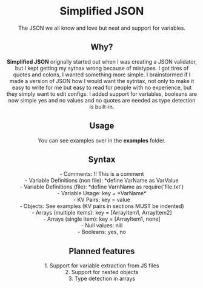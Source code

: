<h1 align="center">Simplified JSON</h1>
<p align="center">The JSON we all know and love but neat and support for variables.</p>

<h2 align ="center">Why?</h2>
<p align="center"><b>Simplified JSON</b> orignally started out when I was creating a JSON validator, but I kept getting my sytnax wrong because of mistypes. I
got tires of quotes and colons, I wanted something more simple. I brainstormed if I made a version of JSON how I would want the sytntax, not only to make it 
easy to write for me but easy to read for people with no experience, but they simply want to edit configs. I added support for variables, booleans are now simple
yes and no values and no quotes are needed as type detection is built-in.</p>

<h2 align="center">Usage</h2>
<p align="center">You can see examples over in the <b>examples</b> folder.</p>

<h2 align="center">Syntax</h2>
<p align="center">
  - Comments: !! This is a comment <br>
  - Variable Definitions (non file): *define VarName as VarValue <br>
  - Variable Definitions (file): *define VarnName as require('file.txt') <br>
  - Variable Usage: key = *VarName* <br>
  - KV Pairs: key = value <br>
  - Objects: See examples (KV pairs in sections MUST be indented) <br>
  - Arrays (multiple items): key = [ArrayItem1, ArrayItem2] <br>
  - Arrays (single item): key = [ArrayItem1, none] <br>
  - Null values: nill <br>
  - Booleans: yes, no <br>
</p>

<h2 align="center">Planned features</h2>
<p align="center">
  1. Support for variable extraction from JS files <br>
  2. Support for nested objects <br>
  3. Type detection in arrays <br>
</p>
